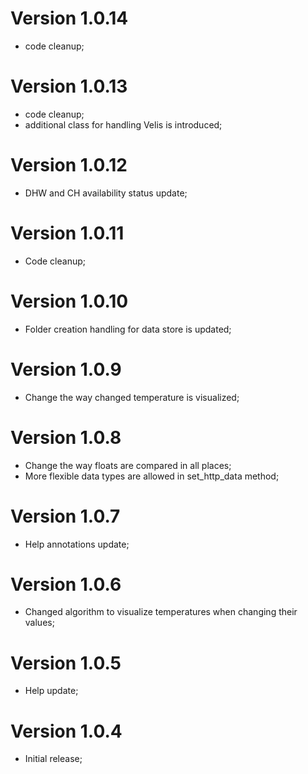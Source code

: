 # Version 1.0.14
- code cleanup;

# Version 1.0.13
- code cleanup;
- additional class for handling Velis is introduced;

# Version 1.0.12
- DHW and CH availability status update;

# Version 1.0.11
- Code cleanup;

# Version 1.0.10
- Folder creation handling for data store is updated;

# Version 1.0.9
- Change the way changed temperature is visualized;

# Version 1.0.8
- Change the way floats are compared in all places;
- More flexible data types are allowed in set_http_data method;

# Version 1.0.7
- Help annotations update;

# Version 1.0.6
- Changed algorithm to visualize temperatures when changing their values;

# Version 1.0.5
- Help update;

# Version 1.0.4
- Initial release;